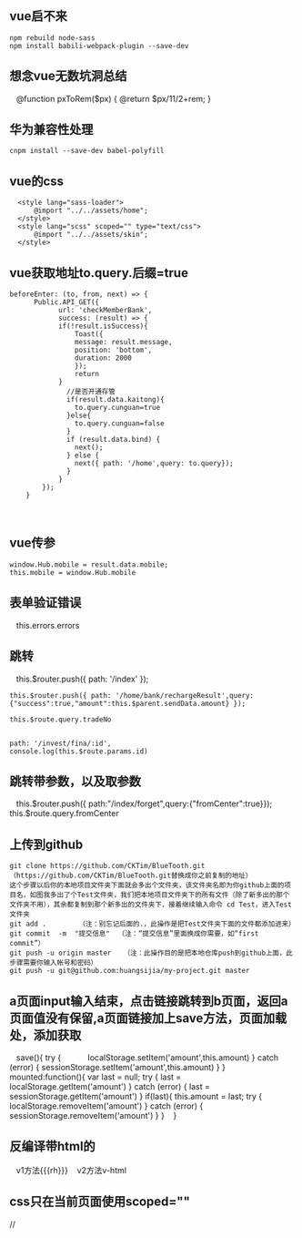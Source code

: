 ## vue启不来
    npm rebuild node-sass
    npm install babili-webpack-plugin --save-dev
## 想念vue无数坑洞总结
    @function pxToRem($px) {
        @return $px/11/2+rem;
    }
## 华为兼容性处理
    cnpm install --save-dev babel-polyfill
    
## vue的css
      <style lang="sass-loader">
          @import "../../assets/home";
      </style>
      <style lang="scss" scoped="" type="text/css">
          @import "../../assets/skin";
      </style>
## vue获取地址to.query.后缀=true
    beforeEnter: (to, from, next) => {
          Public.API_GET({
                url: 'checkMemberBank',
                success: (result) => {
                if(!result.isSuccess){
                    Toast({
                    message: result.message,
                    position: 'bottom',
                    duration: 2000
                    });
                    return
                }
                  //是否开通存管
                  if(result.data.kaitong){
                    to.query.cunguan=true
                  }else{
                    to.query.cunguan=false
                  }
                  if (result.data.bind) {
                    next();
                  } else {
                    next({ path: '/home',query: to.query});
                  }
                }
            });
        }
    
## vue传参
    window.Hub.mobile = result.data.mobile;
    this.mobile = window.Hub.mobile
    
## 表单验证错误
    this.errors.errors
## 跳转
    this.$router.push({
        path: '/index'
    });
    
    this.$router.push({ path: '/home/bank/rechargeResult',query: {"success":true,"amount":this.$parent.sendData.amount} });
    
    this.$route.query.tradeNo
    
    
    path: '/invest/fina/:id',
    console.log(this.$route.params.id)
    
## 跳转带参数，以及取参数
    this.$router.push({ path:"/index/forget",query:{"fromCenter":true}});
    this.$route.query.fromCenter
    
## 上传到github
    git clone https://github.com/CKTim/BlueTooth.git（https://github.com/CKTim/BlueTooth.git替换成你之前复制的地址）
    这个步骤以后你的本地项目文件夹下面就会多出个文件夹，该文件夹名即为你github上面的项目名，如图我多出了个Test文件夹，我们把本地项目文件夹下的所有文件（除了新多出的那个文件夹不用），其余都复制到那个新多出的文件夹下，接着继续输入命令 cd Test，进入Test文件夹
    git add .        （注：别忘记后面的.，此操作是把Test文件夹下面的文件都添加进来）
    git commit  -m  "提交信息"  （注：“提交信息”里面换成你需要，如“first commit”）
    git push -u origin master   （注：此操作目的是把本地仓库push到github上面，此步骤需要你输入帐号和密码）
    git push -u git@github.com:huangsijia/my-project.git master

    
## a页面input输入结束，点击链接跳转到b页面，返回a页面值没有保留,a页面链接加上save方法，页面加载处，添加获取
    save(){
        try {
            localStorage.setItem('amount',this.amount)
        } catch (error) {
            sessionStorage.setItem('amount',this.amount)
        }
    }
    mounted:function(){
        var last = null;
        try {
            last = localStorage.getItem('amount')
        } catch (error) {
            last = sessionStorage.getItem('amount')
        }
        if(last){
            this.amount = last;
            try {
                localStorage.removeItem('amount')
            } catch (error) {
                sessionStorage.removeItem('amount')
            }
        }
    }
## 反编译带html的
    v1方法{{{rh}}}
    v2方法v-html
## css只在当前页面使用scoped=""
 //<style lang="scss" scoped="" type="text/css">
    
## index.js 跨域 proxyTable加内容https://vuejs-templates.github.io/webpack/proxy.html
dev: {
    env: require('./dev.env'),
    port: 4399,
    autoOpenBrowser: true,
    assetsSubDirectory: 'static',
    assetsPublicPath: '/',
    proxyTable: {
      '**/wd_api/**': {
        target: 'http://www.a.com',
        changeOrigin: true
      }
    },
    // CSS Sourcemaps off by default because relative paths are "buggy"
    // with this option, according to the CSS-Loader README
    // (https://github.com/webpack/css-loader#sourcemaps)
    // In our experience, they generally work as expected,
    // just be aware of this issue when enabling this option.
    cssSourceMap: false
  }
## 下拉加载数据https://github.com/metafizzy/infinite-scroll
    <ul class="person leftRight" v-infinite-scroll="loadMore" infinite-scroll-disabled="loading" infinite-scroll-distance="10">
    loadMore() {
                    if (this.initLock) {
                        return
                    }
                    if (!this.hasNext) {
                        return
                    }
                    this.loading = true;
                    this.$public.API_GET({
                        url: 'getInviteDetail',
                        data: {
                            offset: this.offset,
                            max: this.max
                        },
                        success: (result) => {
                            for (var item in result.data) {
                                this.list.push(result.data[item])
                            }
                            this.offset += this.max;
                            this.loading = false;
                            if (result.data.length < this.max) {
                                this.hasNext = false
                            }
                        }
                    });
                },
                initData(finishFun) {
                    this.offset = 0;
                    this.max = 10;
                    this.hasNext = true;
                    this.list = [];
                    this.loadEnd = false;
                    this.$public.API_GET({
                        url: 'getInviteDetail',
                        data: {
                            offset: this.offset,
                            max: this.max
                        },
                        success: (result) => {
                            this.loadEnd = true
                            this.list = result.data;
                            this.offset += this.max;
                            if (result.data.length < this.max) {
                                this.hasNext = false
                            }
                            this.initLock = false
                            if (typeof(finishFun) == "function") {
                                finishFun()
                            }
                        }
                    });
                }
## 离开此页面之前的方法
    beforeRouteLeave: function(to, from, next) {
			$(document.body).removeClass("htmlBg");
			next();
		}
## body下加入div
    addFooter(id, schedule) {
      var packet = Vue.extend({
        data: function() {
          return {
            text: "立即加入"
          };
        },
        methods: {
          joinBtnFun() {
            location.hash = "/invest/pay/" + id;
          }
        },
        template: `<div class="joinBtn" @click="joinBtnFun"><div class="btn btnBottom">{{this.text}}</div></div>`
      });
      var packetIntance = new packet({
        el: document.createElement("div")
      });

      document.body.appendChild(packetIntance.$el);
    }
  }
  
  ## 跨域
	  dev: {
	    env: require('./dev.env'),
	    port: 4398,
	    autoOpenBrowser: true,
	    assetsSubDirectory: 'static',
	    assetsPublicPath: '/',
	    proxyTable: {
	      '**/wd_api/**': {
		// target: 'http://10.0.1.33:8686/',
		target: 'https://www.bxjr.com/',
		changeOrigin: true
	      }
	    },
	    // CSS Sourcemaps off by default because relative paths are "buggy"
	    // with this option, according to the CSS-Loader README
	    // (https://github.com/webpack/css-loader#sourcemaps)
	    // In our experience, they generally work as expected,
	    // just be aware of this issue when enabling this option.
	    cssSourceMap: false
	  }
## 同级参数不显示
	this.$router.push({ name: 'address',params: {"name":item.name} });
	取：this.$route.params.name

## 自定义指令
	//html 
	<div v-pin:true.bottom.right='pinned' class="card">爱
	    <button @click="pinned = !pinned">叮嘱</button>
	</div>
	// js
	Vue.directive("pin",function(el,binding){
	    var pinned = binding.value
	    var position = binding.modifiers;
	    var warnning = binding.arg;
	    console.log(warnning)
	    if(pinned){
		el.style.position="fixed";
		for(var key in position){
		    if(position[key]){
			el.style[key]="10px"
		    }
		}
		if (warnning === 'true'){
		    el.style.background = 'yellow'
		}        
	    }else{
		el.style.position='static'
	    }
	})

## 混合 mixins
	var mixinsFun = {
	    methods:{
		show() {
		    this.visible = true;
		},
		hide(){
		    this.visible = false;
		}
	    },
	    data:function(){
		return{
		    visible: false
		}
	    }
	}


	Vue.component('popup',{
	    template:`
	    <div>
		<button @mouseenter="show" @mouseleave="hide">
		    会显示吗？
		</button>
		<span v-if="visible">显示了</span>
	    </div>
	    `,
	    mixins:[mixinsFun],
	    // 会直接覆盖mixins里的定义
	    data: function () {
		return {
		    visible: true
		}
	    }
	})
	Vue.component('tooltip', {
	    template: `
	    <div>
		<button @click="show">
		    点击了
		</button>
		<div v-if="visible">
		    <p @click="hide">关闭</p>
		    <h1>title</h1>
		    <span>sewghew任何事吉尔吉</span>
		</div>
	    </div>
	    `,
	    mixins: [mixinsFun]
	})


## 插槽slots 用name来指定不同插槽
	<div id="app">
		<panel>
		    <div slot="title">我是标题</div>
		    <div slot="content">我是内容我是内容我是内容我是内容我是内容</div>
		    <div slot="footer">我是footer</div>
		</panel>
	</div>
	<template id="panel-tpl">
		<div class="panel">
		    <div class="title">
			<slot name="title">title</slot>
		    </div>
		    <div class="content">
			<slot name="content">content</slot>
		    </div>
		    <div class="footer">
			<slot name="footer">footer</slot>
		    </div>
		</div>
	</template>
	
## 关于vue中iconfont字体图标显示乱码处理
	字体编码后前四位是Unicode编码，想使用字符串来传递的话,只要将 “&#xe64b;” 改为 “\ue64b” 即可

## app h5交互
	 安卓：window.GetAppMethd.share();
	 iOS：window.webkit.messageHandlers.share.postMessage(null);ps ios方法里必须传参，如果没有参数传null
	 微信登录：
	 1、点击告诉app微信登录，调用app方法 wechatLogin
	 2、app成功后传token给h5
	 2、或者 app给h5code,h5调用后台接口
	 3、请求trade接口，判断支付宝支付还是微信支付，调用不同的app方法，app返回结果后，调用h5 的payValue方法，如果app返回成功调用后台的”支付状态查询“接口，显示支付成功或者支付失败）
	 4、window['app调用方法名'] = (result) => {
          this.本地方法名(result)
        }
